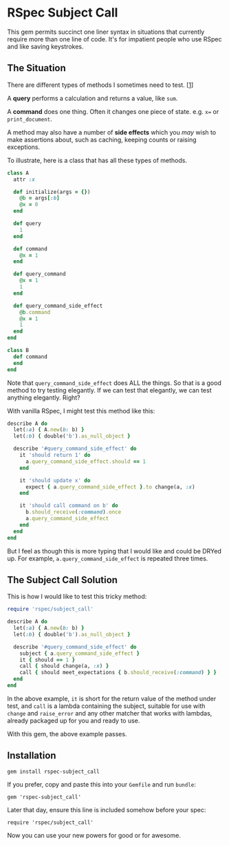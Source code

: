 # RSpec Subject Call

This gem permits succinct one liner syntax in situations that currently require
more than one line of code. It's for impatient people who use RSpec and like
saving keystrokes.

## The Situation

There are different types of methods I sometimes need to test. [[1]]

A **query** performs a calculation and returns a value, like `sum`.

A **command** does one thing. Often it changes one piece of state.
e.g. `x=` or `print_document`.

A method may also have a number of **side effects** which you *may* wish to
make assertions about, such as caching, keeping counts or raising exceptions.

To illustrate, here is a class that has all these types of methods.

```ruby
class A
  attr :x

  def initialize(args = {})
    @b = args[:b]
    @x = 0
  end

  def query
    1
  end

  def command
    @x = 1
  end

  def query_command
    @x = 1
    1
  end

  def query_command_side_effect
    @b.command
    @x = 1
    1
  end
end

class B
  def command
  end
end
```

Note that `query_command_side_effect` does ALL the things. So that is a good
method to try testing elegantly. If we can test that elegantly, we can test
anything elegantly. Right?

With vanilla RSpec, I might test this method like this:

```ruby
describe A do
  let(:a) { A.new(b: b) }
  let(:b) { double('b').as_null_object }

  describe '#query_command_side_effect' do
    it 'should return 1' do
      a.query_command_side_effect.should == 1
    end

    it 'should update x' do
      expect { a.query_command_side_effect }.to change(a, :x)
    end

    it 'should call command on b' do
      b.should_receive(:command).once
      a.query_command_side_effect
    end
  end
end
```

But I feel as though this is more typing that I would like and could be DRYed
up. For example, `a.query_command_side_effect` is repeated three times.

## The Subject Call Solution

This is how I would like to test this tricky method:

```ruby
require 'rspec/subject_call'

describe A do
  let(:a) { A.new(b: b) }
  let(:b) { double('b').as_null_object }

  describe '#query_command_side_effect' do
    subject { a.query_command_side_effect }
    it { should == 1 }
    call { should change(a, :x) }
    call { should meet_expectations { b.should_receive(:command) } }
  end
end
```

In the above example, `it` is short for the return value of the method under
test, and `call` is a lambda containing the subject, suitable for use with
`change` and `raise_error` and any other matcher that works with lambdas,
already packaged up for you and ready to use.

With this gem, the above example passes.

## Installation

```
gem install rspec-subject_call
```

If you prefer, copy and paste this into your `Gemfile` and run `bundle`:

```
gem 'rspec-subject_call'
```

Later that day, ensure this line is included somehow before your spec:

```
require 'rspec/subject_call'
```

Now you can use your new powers for good or for awesome.


[1]: http://en.wikipedia.org/wiki/Command%E2%80%93query_separation "Command-Query Separation"
